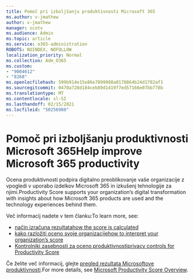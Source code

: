 ```yaml
---
title: Pomoč pri izboljšanju produktivnosti Microsoft 365
ms.author: v-jmathew
author: v-jmathew
manager: scotv
ms.audience: Admin
ms.topic: article
ms.service: o365-administration
ROBOTS: NOINDEX, NOFOLLOW
localization_priority: Normal
ms.collection: Adm_O365
ms.custom:
- "9004612"
- "8268"
ms.openlocfilehash: 599b914e15e86e7899988a0178864b24d1782af1
ms.sourcegitcommit: 0470a728d184ceb89d1419f7ed57166e07bb778b
ms.translationtype: MT
ms.contentlocale: sl-SI
ms.lasthandoff: 02/15/2021
ms.locfileid: "50256980"
---
```

# <a name="help-improve-microsoft-365-productivity"></a><span data-ttu-id="28693-102">Pomoč pri izboljšanju produktivnosti Microsoft 365</span><span class="sxs-lookup"><span data-stu-id="28693-102">Help improve Microsoft 365 productivity</span></span>

<span data-ttu-id="28693-103">Ocena produktivnosti podpira digitalno preoblikovanje vaše organizacije z vpogledi v uporabo izdelkov Microsoft 365 in izkušenj tehnologije za njimi.</span><span class="sxs-lookup"><span data-stu-id="28693-103">Productivity Score supports your organization’s digital transformation with insights about how Microsoft 365 products are used and the technology experiences behind them.</span></span>

<span data-ttu-id="28693-104">Več informacij nadete v tem članku:</span><span class="sxs-lookup"><span data-stu-id="28693-104">To learn more, see:</span></span>

- [<span data-ttu-id="28693-105">način izračuna rezultata</span><span class="sxs-lookup"><span data-stu-id="28693-105">how the score is calculated</span></span>](https://docs.microsoft.com/microsoft-365/admin/productivity/productivity-score)
- [<span data-ttu-id="28693-106">kako razložiti oceno svoje organizacije</span><span class="sxs-lookup"><span data-stu-id="28693-106">how to interpret your organization’s score</span></span>](https://docs.microsoft.com/microsoft-365/admin/productivity/productivity-score)
- [<span data-ttu-id="28693-107">Kontrolniki zasebnosti za oceno produktivnosti</span><span class="sxs-lookup"><span data-stu-id="28693-107">privacy controls for Productivity Score</span></span>](https://docs.microsoft.com/microsoft-365/admin/productivity/privacy)

<span data-ttu-id="28693-108">Če želite več informacij, glejte [pregled rezultata Microsoftove produktivnosti](https://docs.microsoft.com/microsoft-365/admin/productivity/productivity-score).</span><span class="sxs-lookup"><span data-stu-id="28693-108">For more details, see [Microsoft Productivity Score Overview](https://docs.microsoft.com/microsoft-365/admin/productivity/productivity-score).</span></span>
